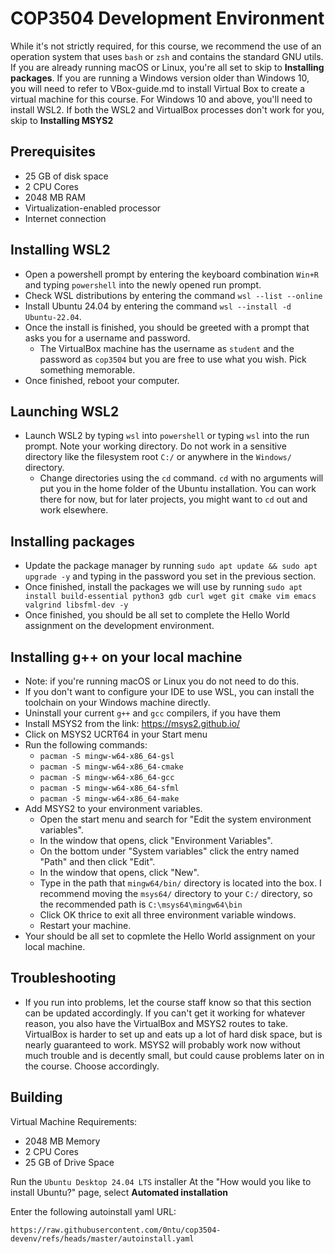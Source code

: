 # COP3504 Development Environment

While it's not strictly required, for this course, we recommend the use of an operation system that uses `bash` or `zsh` and contains the standard GNU utils. If you are already running macOS or Linux, you're all set to skip to **Installing packages**. If you are running a Windows version older than Windows 10, you will need to refer to VBox-guide.md to install Virtual Box to create a virtual machine for this course. For Windows 10 and above, you'll need to install WSL2. If both the WSL2 and VirtualBox processes don't work for you, skip to **Installing MSYS2**

## Prerequisites

- 25 GB of disk space
- 2 CPU Cores
- 2048 MB RAM
- Virtualization-enabled processor
- Internet connection

## Installing WSL2

- Open a powershell prompt by entering the keyboard combination `Win+R` and typing `powershell` into the newly opened run prompt.
- Check WSL distributions by entering the command `wsl --list --online`
- Install Ubuntu 24.04 by entering the command `wsl --install -d Ubuntu-22.04`.
- Once the install is finished, you should be greeted with a prompt that asks you for a username and password.
  - The VirtualBox machine has the username as `student` and the password as `cop3504` but you are free to use what you wish. Pick something memorable.
- Once finished, reboot your computer.

## Launching WSL2

- Launch WSL2 by typing `wsl` into `powershell` or typing `wsl` into the run prompt. Note your working directory. Do not work in a sensitive directory like the filesystem root `C:/` or anywhere in the `Windows/` directory.
  - Change directories using the `cd` command. `cd` with no arguments will put you in the home folder of the Ubuntu installation. You can work there for now, but for later projects, you might want to `cd` out and work elsewhere.
    
## Installing packages
- Update the package manager by running `sudo apt update && sudo apt upgrade -y` and typing in the password you set in the previous section.
- Once finished, install the packages we will use by running `sudo apt install build-essential python3 gdb curl wget git cmake vim emacs valgrind libsfml-dev -y`
- Once finished, you should be all set to complete the Hello World assignment on the development environment.

## Installing g++ on your local machine

- Note: if you're running macOS or Linux you do not need to do this.
- If you don't want to configure your IDE to use WSL, you can install the toolchain on your Windows machine directly.
- Uninstall your current `g++` and `gcc` compilers, if you have them
- Install MSYS2 from the link: https://msys2.github.io/
- Click on MSYS2 UCRT64 in your Start menu
- Run the following commands:
   - `pacman -S mingw-w64-x86_64-gsl`
   - `pacman -S mingw-w64-x86_64-cmake`
   - `pacman -S mingw-w64-x86_64-gcc`
   - `pacman -S mingw-w64-x86_64-sfml`
   - `pacman -S mingw-w64-x86_64-make`
- Add MSYS2 to your environment variables.
  - Open the start menu and search for "Edit the system environment variables".
  - In the window that opens, click "Environment Variables".
  - On the bottom under "System variables" click the entry named "Path" and then click "Edit".
  - In the window that opens, click "New".
  - Type in the path that `mingw64/bin/` directory is located into the box. I recommend moving the `msys64/` directory to your `C:/` directory, so the recommended path is `C:\msys64\mingw64\bin`
  - Click OK thrice to exit all three environment variable windows.
  - Restart your machine.
- Your should be all set to copmlete the Hello World assignment on your local machine.

## Troubleshooting
- If you run into problems, let the course staff know so that this section can be updated accordingly. If you can't get it working for whatever reason, you also have the VirtualBox and MSYS2 routes to take. VirtualBox is harder to set up and eats up a lot of hard disk space, but is nearly guaranteed to work. MSYS2 will probably work now without much trouble and is decently small, but could cause problems later on in the course. Choose accordingly.

## Building

Virtual Machine Requirements:
- 2048 MB Memory
- 2 CPU Cores
- 25 GB of Drive Space

Run the `Ubuntu Desktop 24.04 LTS` installer
At the "How would you like to install Ubuntu?" page, select **Automated installation**

Enter the following autoinstall yaml URL:
```
https://raw.githubusercontent.com/0ntu/cop3504-devenv/refs/heads/master/autoinstall.yaml
```
